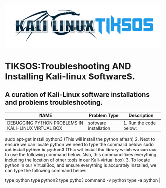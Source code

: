 <img src="https://github.com/fixitgearware/tiksos/blob/main/fixitgearwaretiksosbg.png">
<h1>TIKSOS:Troubleshooting AND Installing Kali-linux SoftwareS.</h1>
<h2>A curation of Kali-Linux software installations and problems troubleshooting.</h2>


|         NAME      |          Problem Type            |                           Description                                     |
|-------------------|----------------------------------|---------------------------------------------------------------------------|
|    DEBUGGING PYTHON PROBLEMS IN KALI-LINUX VIRTUAL BOX                         |     software installation   | 1. Run the code below:
sudo apt-get install python3 (This will install the python afresh)
2.  Next to ensure we can locate python we need to type the command below:
sudo apt install python-is-python3
(This will install the library which we can use to use the following command below. Also, this command fixes everything including the location of other tools in our Kali-virtual box).
3. To locate python in our VirtualBox, and ensure everything is accurately installed, we can type the following command below:

type python
type python2
type pytho3
command -v python
type -a python |
               


